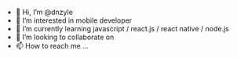- 👋 Hi, I’m @dnzyle
- 👀 I’m interested in mobile developer
- 🌱 I’m currently learning javascript / react.js / react native / node.js
- 💞️ I’m looking to collaborate on 
- 📫 How to reach me ...

<!---
dnzyle/dnzyle is a ✨ special ✨ repository because its `README.md` (this file) appears on your GitHub profile.
You can click the Preview link to take a look at your changes.
--->
